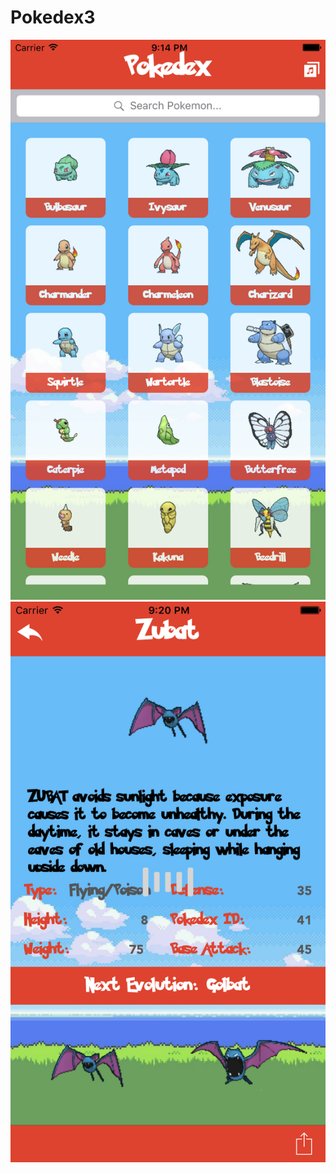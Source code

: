 # Pokedex3
![Pokedex3](https://raw.githubusercontent.com/aadityanarvekar/Pokedex3/master/Pokedex31.png)
<br>
![Pokedex3](https://raw.githubusercontent.com/aadityanarvekar/Pokedex3/master/Pokedex33.png)
